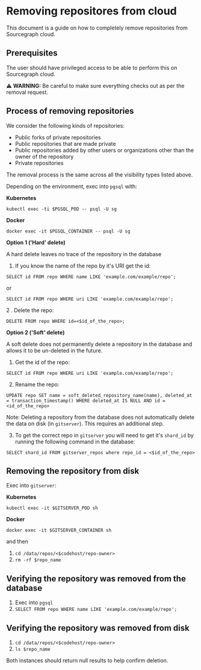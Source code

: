 # Removing repositores from cloud

This document is a guide on how to completely remove repositories from Sourcegraph cloud.

## Prerequisites

The user should have privileged access to be able to perform this on Sourcegraph cloud.

⚠️ **WARNING:** Be careful to make sure everything checks out as per the removal request.

## Process of removing repositories

We consider the following kinds of repositories:

- Public forks of private repositories
- Public repositories that are made private
- Public repositories added by other users or organizations other than the owner of the repository
- Private repositories

The removal process is the same across all the visibility types listed above.

Depending on the environment, exec into `pgsql` with:

**Kubernetes**

```
kubectl exec -ti $PGSQL_POD -- psql -U sg
```

**Docker**

```
docker exec -it $PGSQL_CONTAINER -- psql -U sg
```

**Option 1 ('Hard' delete)**

A hard delete leaves no trace of the repository in the database

1. If you know the name of the repo by it's URI get the id:

```
SELECT id FROM repo WHERE name LIKE 'example.com/example/repo';
```

or

```
SELECT id FROM repo WHERE uri LIKE 'example.com/example/repo';
```

2 . Delete the repo:

```
DELETE FROM repo WHERE id=<$id_of_the_repo>;
```

**Option 2 ('Soft' delete)**

A soft delete does not permanently delete a repository in the database and allows it to be un-deleted in the future.

1. Get the id of the repo:

```
SELECT id FROM repo WHERE uri LIKE 'example.com/example/repo';
```

2. Rename the repo:

```
UPDATE repo SET name = soft_deleted_repository_name(name), deleted_at = transaction_timestamp() WHERE deleted_at IS NULL AND id = <id_of_the_repo>
```

Note: Deleting a repository from the database does not automatically delete the data on disk (in `gitserver`). This requires an additional step.

3. To get the correct repo in `gitserver` you will need to get it's `shard_id` by running the following command in the database:

```
SELECT shard_id FROM gitserver_repos where repo_id = <$id_of_the_repo>
```

## Removing the repository from disk

Exec into `gitserver`:

**Kubernetes**

```
kubectl exec -it $GITSERVER_POD sh
```

**Docker**

```
docker exec -it $GITSERVER_CONTAINER sh
```

and then

1. `cd /data/repos/<$codehost/repo-owner>`
1. `rm -rf $repo_name`

## Verifying the repository was removed from the database

1. Exec into `pgsql`
1. `SELECT FROM repo WHERE name LIKE 'example.com/example/repo';`

## Verifying the repository was removed from disk

1. `cd /data/repos/<$codehost/repo-owner>`
2. `ls $repo_name`

Both instances should return null results to help confirm deletion.

